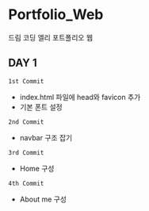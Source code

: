 # Portfolio_Web

드림 코딩 엘리 포트폴리오 웹

## DAY 1

`1st Commit `

- index.html 파일에 head와 favicon 추가
- 기본 폰트 설정

`2nd Commit `

- navbar 구조 잡기

`3rd Commit `

- Home 구성

`4th Commit `

- About me 구성
